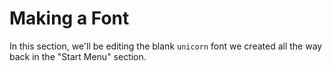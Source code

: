 # Making a Font

In this section, we'll be editing the blank `unicorn` font we created all the
way back in the "Start Menu" section.
